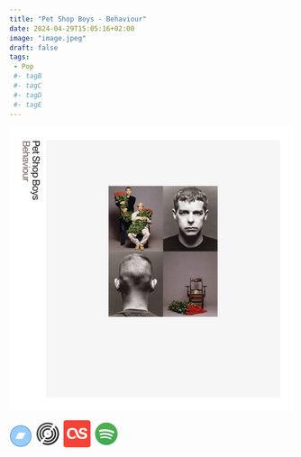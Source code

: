 ```yaml
---
title: "Pet Shop Boys - Behaviour"
date: 2024-04-29T15:05:16+02:00
image: "image.jpeg"
draft: false
tags:
 - Pop
 #- tagB
 #- tagC
 #- tagD
 #- tagE
---
```

![cover](image.jpeg (Pet-Shop-Boys - Behaviour))
 
[![bandcamp](../links/svg/bandcamp.png (bandcamp))]()
[![discogs](../links/svg/discogs.png (discogs))](https://www.discogs.com/master/28087)
[![lastfm](../links/svg/lastfm.png (lastfm))](https://www.last.fm/music/The+Chats/High+Risk+Behaviour)
[![spotify](../links/svg/spotify.png (putify))](https://open.spotify.com/album/52coGwksoCtU0ZfSjgGRET)
 
